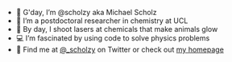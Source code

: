 * 🙋 G'day, I’m @scholzy aka Michael Scholz
* 🔬 I’m a postdoctoral researcher in chemistry at UCL
* 🔦 By day, I shoot lasers at chemicals that make animals glow
* 💻 I’m fascinated by using code to solve physics problems
* 📨 Find me at [@\_scholzy](https://twitter.com/_scholzy) on Twitter or check out [my homepage](https://scholz.moe)

<!---
scholzy/scholzy is a ✨ special ✨ repository because its `README.md` (this file) appears on your GitHub profile.
You can click the Preview link to take a look at your changes.
--->
